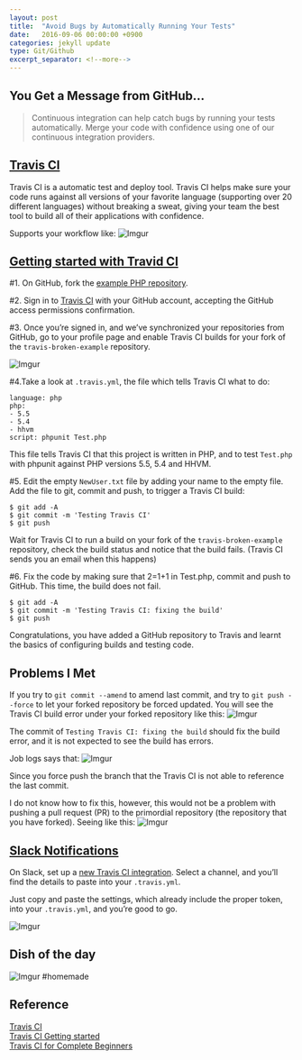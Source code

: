 ```yaml
---
layout: post
title:  "Avoid Bugs by Automatically Running Your Tests"
date:   2016-09-06 00:00:00 +0900
categories: jekyll update
type: Git/Github
excerpt_separator: <!--more-->
---
```

<!--more-->

You Get a Message from GitHub...
---
>Continuous integration can help catch bugs by running your tests automatically.
Merge your code with confidence using one of our continuous integration providers.


[Travis CI][R1]
---
Travis CI is a automatic test and deploy tool. Travis CI helps make sure your code runs against all versions of your favorite language (supporting over 20 different languages) without breaking a sweat, giving your team the best tool to build all of their applications with confidence.

Supports your workflow like:
![Imgur](http://i.imgur.com/wIyzKDu.png)


[Getting started with Travid CI][R2]
---
#1. On GitHub, fork the [example PHP repository][R4].

#2. Sign in to [Travis CI][R5] with your GitHub account, accepting the GitHub access permissions confirmation.

#3. Once you’re signed in, and we’ve synchronized your repositories from GitHub, go to your profile page and enable Travis CI builds for your fork of the `travis-broken-example` repository.

![Imgur](http://i.imgur.com/q3BR9oc.png)

#4.Take a look at `.travis.yml`, the file which tells Travis CI what to do:

```
language: php
php:
- 5.5
- 5.4
- hhvm
script: phpunit Test.php
```
This file tells Travis CI that this project is written in PHP, and to test `Test.php` with phpunit against PHP versions 5.5, 5.4 and HHVM.

#5. Edit the empty `NewUser.txt` file by adding your name to the empty file. Add the file to git, commit and push, to trigger a Travis CI build:

```
$ git add -A
$ git commit -m 'Testing Travis CI'
$ git push
```
Wait for Travis CI to run a build on your fork of the `travis-broken-example` repository, check the build status and notice that the build fails. (Travis CI sends you an email when this happens)

#6. Fix the code by making sure that 2=1+1 in Test.php, commit and push to GitHub. This time, the build does not fail.

```
$ git add -A
$ git commit -m 'Testing Travis CI: fixing the build'
$ git push
```
Congratulations, you have added a GitHub repository to Travis and learnt the basics of configuring builds and testing code.


Problems I Met
---
If you try to `git commit --amend` to amend last commit, and try to `git push --force` to let your forked repository be forced updated. You will see the Travis CI build error under your forked repository like this:
![Imgur](http://i.imgur.com/dIkGeTm.png)

The commit of `Testing Travis CI: fixing the build` should fix the build error, and it is not expected to see the build has errors.

Job logs says that:
![Imgur](http://i.imgur.com/EoZQueQ.png)

Since you force push the branch that the Travis CI is not able to reference the last commit.

I do not know how to fix this, however, this would not be a problem with pushing a pull request (PR) to the primordial repository (the repository that you have forked). Seeing like this:
![Imgur](http://i.imgur.com/ngV6Z1l.png)


[Slack Notifications][R6]
---
On Slack, set up a [new Travis CI integration][R7]. Select a channel, and you’ll find the details to paste into your `.travis.yml`.

Just copy and paste the settings, which already include the proper token, into your `.travis.yml`, and you’re good to go.

![Imgur](http://i.imgur.com/y35G2ID.png)


Dish of the day
---
![Imgur](http://i.imgur.com/K4zdqWq.jpg)
#homemade


Reference
---
[Travis CI][R1]<br />
[Travis CI Getting started][R2]<br />
[Travis CI for Complete Beginners][R3]

[R1]: https://github.com/integrations/travis-ci
[R2]: https://docs.travis-ci.com/user/getting-started/
[R3]: https://docs.travis-ci.com/user/for-beginners
[R4]: https://github.com/plaindocs/travis-broken-example
[R5]: https://travis-ci.org/
[R6]: https://docs.travis-ci.com/user/notifications/#Slack-notifications
[R7]: https://my.slack.com/services/new/travis
